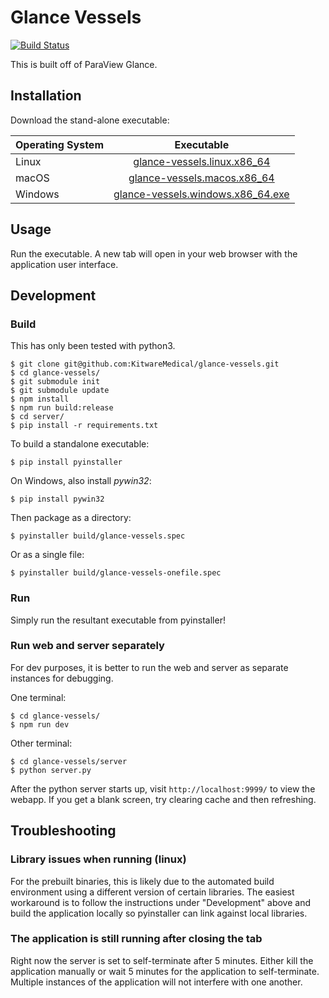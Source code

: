 Glance Vessels
==============

[![Build Status](https://dev.azure.com/glance-vessels/glance-vessels/_apis/build/status/KitwareMedical.glance-vessels?branchName=master)](https://dev.azure.com/glance-vessels/glance-vessels/_build/latest?definitionId=1&branchName=master)

This is built off of ParaView Glance.

Installation
------------

Download the stand-alone executable:

| Operating System | Executable |
| ------------- |:-------------:|
| Linux | [glance-vessels.linux.x86_64](https://github.com/KitwareMedical/glance-vessels/releases/download/latest/glance-vessels.linux.x86_64) |
| macOS | [glance-vessels.macos.x86_64](https://github.com/KitwareMedical/glance-vessels/releases/download/latest/glance-vessels.macos.x86_64) |
| Windows | [glance-vessels.windows.x86_64.exe](https://github.com/KitwareMedical/glance-vessels/releases/download/latest/glance-vessels.windows.x86_64.exe) |

Usage
-----

Run the executable. A new tab will open in your web browser with the
application user interface.


Development
-----------

### Build

This has only been tested with python3.

```
$ git clone git@github.com:KitwareMedical/glance-vessels.git
$ cd glance-vessels/
$ git submodule init
$ git submodule update
$ npm install
$ npm run build:release
$ cd server/
$ pip install -r requirements.txt
```

To build a standalone executable:

```
$ pip install pyinstaller
```

On Windows, also install *pywin32*:

```
$ pip install pywin32
```

Then package as a directory:

```
$ pyinstaller build/glance-vessels.spec

```

Or as a single file:

```
$ pyinstaller build/glance-vessels-onefile.spec
```

### Run

Simply run the resultant executable from pyinstaller!

### Run web and server separately

For dev purposes, it is better to run the web and server as separate
instances for debugging.

One terminal:
```
$ cd glance-vessels/
$ npm run dev
```

Other terminal:
```
$ cd glance-vessels/server
$ python server.py
```

After the python server starts up, visit `http://localhost:9999/` to view the
webapp. If you get a blank screen, try clearing cache and then refreshing.


Troubleshooting
---------------

### Library issues when running (linux)

For the prebuilt binaries, this is likely due to the automated build
environment using a different version of certain libraries. The easiest
workaround is to follow the instructions under "Development" above and build
the application locally so pyinstaller can link against local libraries.

### The application is still running after closing the tab

Right now the server is set to self-terminate after 5 minutes. Either kill the
application manually or wait 5 minutes for the application to self-terminate.
Multiple instances of the application will not interfere with one another.
